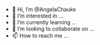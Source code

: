 - 👋 Hi, I’m @AngelaChauke
- 👀 I’m interested in ...
- 🌱 I’m currently learning ...
- 💞️ I’m looking to collaborate on ...
- 📫 How to reach me ...

<!---
AngelaChauke/AngelaChauke is a ✨ special ✨ repository because its `README.md` (this file) appears on your GitHub profile.
You can click the Preview link to take a look at your changes.
--->
